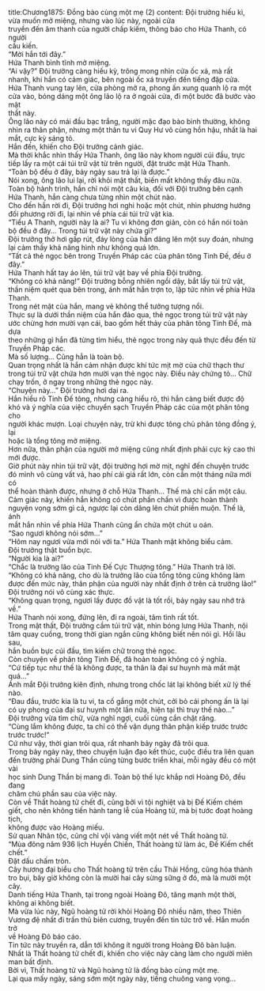 title:Chương1875: Đồng bào cùng một mẹ (2)
content:
Đội trưởng hiếu kì, vừa muốn mở miệng, nhưng vào lúc này, ngoài cửa<br>truyền đến âm thanh của người chấp kiếm, thông báo cho Hứa Thanh, có người<br>cầu kiến.<br>“Mời hắn tới đây.”<br>Hứa Thanh bình tĩnh mở miệng.<br>“Ai vậy?” Đội trưởng càng hiếu kỳ, trông mong nhìn cửa ốc xá, mà rất<br>nhanh, khi hắn có cảm giác, bên ngoài ốc xá truyền đến tiếng đập cửa.<br>Hứa Thanh vung tay lên, cửa phòng mở ra, phong ấn xung quanh lộ ra một<br>cửa vào, bóng dáng một ông lão lộ ra ở ngoài cửa, đi một bước đã bước vào mật<br>thất này.<br>Ông lão này có mái đầu bạc trắng, người mặc đạo bào bình thường, không<br>nhìn ra thân phận, nhưng một thân tu vi Quy Hư vô cùng hồn hậu, nhất là hai<br>mắt, cực kỳ sáng tỏ.<br>Hắn đến, khiến cho Đội trưởng cảnh giác.<br>Mà thời khắc nhìn thấy Hứa Thanh, ông lão này khom người cúi đầu, trực<br>tiếp lấy ra một cái túi trữ vật từ trên người, đặt trước mặt Hứa Thanh.<br>“Toàn bộ đều ở đây, bảy ngày sau trả lại là được.”<br>Nói xong, ông lão lui lại, rời khỏi mật thất, biến mất không thấy đâu nữa.<br>Toàn bộ hành trình, hắn chỉ nói một câu kia, đối với Đội trưởng bên cạnh<br>Hứa Thanh, hắn càng chưa từng nhìn một chút nào.<br>Cho đến hắn rời đi, Đội trưởng hơi nghi hoặc một chút, nhìn phương hướng<br>đối phương rời đi, lại nhìn về phía cái túi trữ vật kia.<br>“Tiểu A Thanh, người này là ai? Tu vi không đơn giản, còn có hắn nói toàn<br>bộ đều ở đây… Trong túi trữ vật này chứa gì?”<br>Đội trưởng thở hơi gấp rút, đáy lòng của hắn dâng lên một suy đoán, nhưng<br>lại cảm thấy khả năng hình như không quá lớn.<br>“Tất cả thẻ ngọc bên trong Truyền Pháp các của phân tông Tinh Đế, đều ở<br>đây.”<br>Hứa Thanh hất tay áo lên, túi trữ vật bay về phía Đội trưởng.<br>“Không có khả năng!” Đội trưởng bỗng nhiên ngồi dậy, bắt lấy túi trữ vật,<br>thần niệm quét qua bên trong, ánh mắt hắn trợn to, lập tức nhìn về phía Hứa<br>Thanh.<br>Trong nét mặt của hắn, mang vẻ không thể tưởng tượng nổi.<br>Thực sự là dưới thần niệm của hắn đảo qua, thẻ ngọc trong túi trữ vật này<br>ước chừng hơn mười vạn cái, bao gồm hết thảy của phân tông Tinh Đế, mà dựa<br>theo những gì hắn đã từng tìm hiểu, thẻ ngọc trong này quả thực đều đến từ<br>Truyền Pháp các.<br>Mà số lượng… Cũng hẳn là toàn bộ.<br>Quan trọng nhất là hắn cảm nhận được khí tức mịt mờ của chữ thạch thư<br>trong túi trữ vật chứa hơn mười vạn thẻ ngọc này. Điều này chứng tỏ… Chữ<br>chạy trốn, ở ngay trong những thẻ ngọc này.<br>“Chuyện này…” Đội trưởng hơi dại ra.<br>Hắn hiểu rõ Tinh Đế tông, nhưng càng hiểu rõ, thì hắn càng biết được độ<br>khó và ý nghĩa của việc chuyển sạch Truyền Pháp các của một phân tông cho<br>người khác mượn. Loại chuyện này, trừ khi được tông chủ phân tông đồng ý, lại<br>hoặc là tổng tông mở miệng.<br>Hơn nữa, thân phận của người mở miệng cũng nhất định phải cực kỳ cao thì<br>mới được.<br>Giờ phút này nhìn túi trữ vật, đội trưởng hơi mờ mịt, nghĩ đến chuyện trước<br>đó mình vô cùng vất vả, hao phí cái giá rất lớn, còn cần một tháng nữa mới có<br>thể hoàn thành được, nhưng ở chỗ Hứa Thanh… Thế mà chỉ cần một câu.<br>Cảm giác này, khiến hắn không có chút phấn chấn vì được hoàn thành<br>nguyện vọng sớm gì cả, ngược lại còn dâng lên chút phiền muộn. Thế là, ánh<br>mắt hắn nhìn về phía Hứa Thanh cũng ẩn chứa một chút u oán.<br>“Sao ngươi không nói sớm…”<br>“Hôm nay ngươi vừa mới nói với ta.” Hứa Thanh mặt không biểu cảm.<br>Đội trưởng thật buồn bực.<br>“Người kia là ai?”<br>“Chắc là trưởng lão của Tinh Đế Cực Thượng tông.” Hứa Thanh trả lời.<br>“Không có khả năng, cho dù là trưởng lão của tổng tông cũng không làm<br>được đến mức này, thân phận của người này nhất định ở trên cả trưởng lão!”<br>Đội trưởng nói vô cùng xác thực.<br>“Không quan trọng, ngươi lấy được đồ vật là tốt rồi, bảy ngày sau nhớ trả<br>về.”<br>Hứa Thanh nói xong, đứng lên, đi ra ngoài, tâm tình rất tốt.<br>Trong mật thất, Đội trưởng cầm túi trữ vật, nhìn bóng lưng Hứa Thanh, nội<br>tâm quay cuồng, trong thời gian ngắn cũng không biết nên nói gì. Hồi lâu sau,<br>hắn buồn bực cúi đầu, tìm kiếm chữ trong thẻ ngọc.<br>Còn chuyện về phân tông Tinh Đế, đã hoàn toàn không có ý nghĩa.<br>“Cứ tiếp tục như thế là không được, ta thân là đại sư huynh mà mất mặt<br>quá…”<br>Ánh mắt Đội trưởng kiên định, nhưng trong chốc lát lại không biết xử lý thế<br>nào.<br>“Đau đầu, trước kia là tu vi, ta cố gắng một chút, cởi bỏ cái phong ấn là lại<br>có uy phong của đại sư huynh một lần nữa, hiện tại thì truy thế nào…”<br>Đội trưởng vừa tìm chữ, vừa nghĩ ngợi, cuối cùng cắn chặt răng.<br>“Cùng lắm không được, ta chỉ có thể vận dụng thân phận kiếp trước trước<br>trước trước!”<br>Cứ như vậy, thời gian trôi qua, rất nhanh bảy ngày đã trôi qua.<br>Trong bảy ngày này, theo chuyện luận đạo kết thúc, cuộc điều tra liên quan<br>đến trường phái Dung Thần cũng từng bước triển khai, mỗi ngày đều có một vài<br>học sinh Dung Thần bị mang đi. Toàn bộ thế lực khắp nơi Hoàng Đô, đều đang<br>chăm chú phần sau của việc này.<br>Còn về Thất hoàng tử chết đi, cũng bởi vì tội nghiệt và bị Đế Kiếm chém<br>giết, cho nên không tiến hành tang lễ của Hoàng tử, mà bị tước đoạt hoàng tịch,<br>không được vào Hoàng miếu.<br>Sử quan Nhân tộc, cũng chỉ vội vàng viết một nét về Thất hoàng tử.<br>“Mùa đông năm 936 lịch Huyền Chiến, Thất hoàng tử làm ác, Đế Kiếm chết<br>chết.”<br>Đặt dấu chấm tròn.<br>Cây hương đại biểu cho Thất hoàng tử trên cầu Thải Hồng, cũng hóa thành<br>tro bụi, bây giờ không còn là mười hai cây sừng sững ở đó, mà là mười một cây.<br>Danh tiếng Hứa Thanh, tại trong ngoài Hoàng Đô, tăng mạnh một thời,<br>không ai không biết.<br>Mà vừa lúc này, Ngũ hoàng tử rời khỏi Hoàng Đô nhiều năm, theo Thiên<br>Vương đệ nhất đi trấn thủ biên cương, truyền đến tin tức trở về. Hắn muốn trở<br>về Hoàng Đô báo cáo.<br>Tin tức này truyền ra, dẫn tới không ít người trong Hoàng Đô bàn luận.<br>Nhất là Thất hoàng tử chết đi, khiến cho việc này càng làm cho người miên<br>man bất định.<br>Bởi vì, Thất hoàng tử và Ngũ hoàng tử là đồng bào cùng một mẹ.<br>Lại qua mấy ngày, sáng sớm một ngày này, tiếng chuông vang vọng…